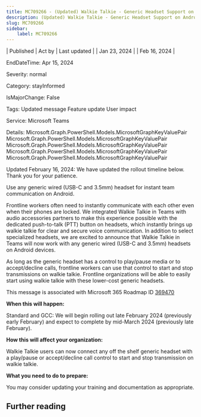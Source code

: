 ```yaml
---
title: MC709266 - (Updated) Walkie Talkie - Generic Headset Support on Android
description: (Updated) Walkie Talkie - Generic Headset Support on Android
slug: MC709266
sidebar:
    label: MC709266
---
```


| Published | Act by | Last updated |
| Jan 23, 2024 |  | Feb 16, 2024 |

EndDateTime: Apr 15, 2024

Severity: normal

Category: stayInformed

IsMajorChange: False

Tags: Updated message Feature update User impact

Service: Microsoft Teams

Details: Microsoft.Graph.PowerShell.Models.MicrosoftGraphKeyValuePair Microsoft.Graph.PowerShell.Models.MicrosoftGraphKeyValuePair Microsoft.Graph.PowerShell.Models.MicrosoftGraphKeyValuePair Microsoft.Graph.PowerShell.Models.MicrosoftGraphKeyValuePair Microsoft.Graph.PowerShell.Models.MicrosoftGraphKeyValuePair

<p>Updated February 16, 2024: We have updated the rollout timeline below. Thank you for your patience.</p><p>Use any generic wired (USB-C and 3.5mm) headset for instant team communication on Android.<br></p><p>
</p><p>Frontline workers often need to instantly communicate with each other even when their phones are locked. We integrated Walkie Talkie in Teams with audio accessories partners to make this experience possible with the dedicated push-to-talk (PTT) button on headsets, which instantly brings up walkie talkie for clear and secure voice communication. In addition to select specialized headsets, we are excited to announce that Walkie Talkie in Teams will now work with any generic wired (USB-C and 3.5mm) headsets on Android devices.&nbsp;<br></p><p>As long as the generic headset has a control to play/pause media or to accept/decline calls, frontline workers can use that control to start and stop transmissions on walkie talkie. Frontline organizations will be able to easily start using walkie talkie with these lower-cost generic headsets.</p><p>This message is associated with Microsoft 365 Roadmap ID <a href="https://www.microsoft.com/microsoft-365/roadmap?rtc=1%26filters=&amp;searchterms=369470" target="_blank">369470</a></p><p><b>When this will happen:</b><br></p><p>Standard and GCC: We will begin rolling out late February 2024 (previously early February) and expect to complete by mid-March 2024 (previously late February).</p><p><b>How this will affect your organization:</b><br></p><p>Walkie Talkie users can now connect any off the shelf generic headset with a play/pause or accept/decline call control to start and stop transmission on walkie talkie.&nbsp;&nbsp;</p><p><b>What you need to do to prepare:</b><br></p><p>You may consider updating your training and documentation as appropriate.</p>

## Further reading
